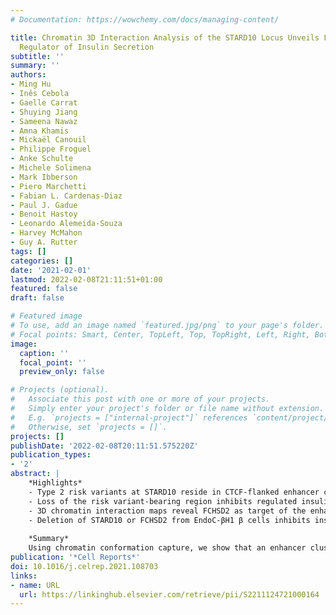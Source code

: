 ```yaml
---
# Documentation: https://wowchemy.com/docs/managing-content/

title: Chromatin 3D Interaction Analysis of the STARD10 Locus Unveils FCHSD2 as a
  Regulator of Insulin Secretion
subtitle: ''
summary: ''
authors:
- Ming Hu
- Inês Cebola
- Gaelle Carrat
- Shuying Jiang
- Sameena Nawaz
- Amna Khamis
- Mickaël Canouil
- Philippe Froguel
- Anke Schulte
- Michele Solimena
- Mark Ibberson
- Piero Marchetti
- Fabian L. Cardenas-Diaz
- Paul J. Gadue
- Benoit Hastoy
- Leonardo Alemeida-Souza
- Harvey McMahon
- Guy A. Rutter
tags: []
categories: []
date: '2021-02-01'
lastmod: 2022-02-08T21:11:51+01:00
featured: false
draft: false

# Featured image
# To use, add an image named `featured.jpg/png` to your page's folder.
# Focal points: Smart, Center, TopLeft, Top, TopRight, Left, Right, BottomLeft, Bottom, BottomRight.
image:
  caption: ''
  focal_point: ''
  preview_only: false

# Projects (optional).
#   Associate this post with one or more of your projects.
#   Simply enter your project's folder or file name without extension.
#   E.g. `projects = ["internal-project"]` references `content/project/deep-learning/index.md`.
#   Otherwise, set `projects = []`.
projects: []
publishDate: '2022-02-08T20:11:51.575220Z'
publication_types:
- '2'
abstract: |
    *Highlights*
    - Type 2 risk variants at STARD10 reside in CTCF-flanked enhancer clusters.
    - Loss of the risk variant-bearing region inhibits regulated insulin secretion.
    - 3D chromatin interaction maps reveal FCHSD2 as target of the enhancer cluster.
    - Deletion of STARD10 or FCHSD2 from EndoC-βH1 β cells inhibits insulin secretion.
    
    *Summary*  
    Using chromatin conformation capture, we show that an enhancer cluster in the STARD10 type 2 diabetes (T2D) locus forms a defined 3-dimensional (3D) chromatin domain. A 4.1-kb region within this locus, carrying 5 T2D-associated variants, physically interacts with CTCF-binding regions and with an enhancer possessing strong transcriptional activity. Analysis of human islet 3D chromatin interaction maps identifies the FCHSD2 gene as an additional target of the enhancer cluster. CRISPR-Cas9-mediated deletion of the variant region, or of the associated enhancer, from human pancreas-derived EndoC-βH1 cells impairs glucose-stimulated insulin secretion. Expression of both STARD10 and FCHSD2 is reduced in cells harboring CRISPR deletions, and lower expression of STARD10 and FCHSD2 is associated, the latter nominally, with the possession of risk variant alleles in human islets. Finally, CRISPR-Cas9-mediated loss of STARD10 or FCHSD2, but not ARAP1, impairs regulated insulin secretion. Thus, multiple genes at the STARD10 locus influence β cell function.
publication: '*Cell Reports*'
doi: 10.1016/j.celrep.2021.108703
links:
- name: URL
  url: https://linkinghub.elsevier.com/retrieve/pii/S2211124721000164
---
```

